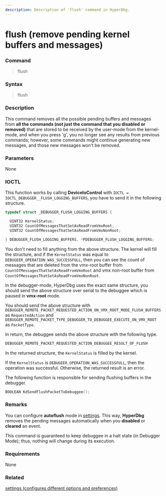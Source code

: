 ```yaml
---
description: Description of 'flush' command in HyperDbg.
---
```


# flush \(remove pending kernel buffers and messages\)

### Command

> flush

### Syntax

> flush

### Description

This command removes all the possible pending buffers and messages from **all the commands \(not just the command that you disabled or removed\)** that are stored to be received by the user-mode from the kernel-mode, and when you press '[g](https://docs.hyperdbg.org/commands/debugging-commands/g)', you no longer see any results from previous commands; however, some commands might continue generating new messages, and those new messages won't be removed.

### Parameters

None

### IOCTL

This function works by calling **DeviceIoControl** with `IOCTL = IOCTL_DEBUGGER__FLUSH_LOGGING_BUFFERS`, you have to send it in the following structure.

```c
typedef struct _DEBUGGER_FLUSH_LOGGING_BUFFERS {

  UINT32 KernelStatus;
  UINT32 CountOfMessagesThatSetAsReadFromVmxRoot;
  UINT32 CountOfMessagesThatSetAsReadFromVmxNonRoot;

} DEBUGGER_FLUSH_LOGGING_BUFFERS, *PDEBUGGER_FLUSH_LOGGING_BUFFERS;
```

You don't need to fill anything from the above structure. The kernel will fill the structure, and if the `KernelStatus` was equal to `DEBUGEER_OPERATION_WAS_SUCCESSFULL`, then you can see the count of messages that are deleted from the vmx-root buffer from `CountOfMessagesThatSetAsReadFromVmxRoot` and vmx non-root buffer from `CountOfMessagesThatSetAsReadFromVmxNonRoot`.

In the debugger-mode, HyperDbg uses the exact same structure, you should send the above structure over serial to the debuggee which is paused in **vmx-root** mode.

You should send the above structure with `DEBUGGER_REMOTE_PACKET_REQUESTED_ACTION_ON_VMX_ROOT_MODE_FLUSH_BUFFERS` as `RequestedAction` and `DEBUGGER_REMOTE_PACKET_TYPE_DEBUGGER_TO_DEBUGGEE_EXECUTE_ON_VMX_ROOT` as `PacketType`.

In return, the debuggee sends the above structure with the following type.

```c
DEBUGGER_REMOTE_PACKET_REQUESTED_ACTION_DEBUGGEE_RESULT_OF_FLUSH
```

In the returned structure, the `KernelStatus` is filled by the kernel.

If the `KernelStatus` is `DEBUGEER_OPERATION_WAS_SUCCESSFULL`, then the operation was successful. Otherwise, the returned result is an error.

The following function is responsible for sending flushing buffers in the debugger.

```c
BOOLEAN KdSendFlushPacketToDebuggee();
```

### Remarks

You can configure **autoflush** mode in [settings](https://docs.hyperdbg.org/commands/debugging-commands/settings). This way, **HyperDbg** removes the pending messages automatically when you **disabled** or **cleared** an event.

This command is guaranteed to keep debuggee in a halt state \(in Debugger Mode\); thus, nothing will change during its execution.

### Requirements

None

### Related

[settings \(configures different options and preferences\)](https://docs.hyperdbg.org/commands/debugging-commands/settings)

